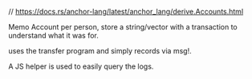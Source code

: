 // https://docs.rs/anchor-lang/latest/anchor_lang/derive.Accounts.html

Memo Account per person,
store a string/vector with a transaction to understand what it was for.

uses the transfer program and simply records via msg!.

A JS helper is used to easily query the logs.
